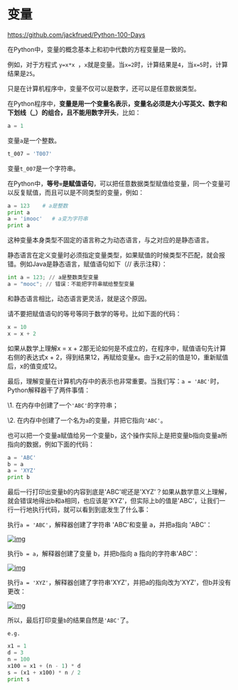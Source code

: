 # 变量

https://github.com/jackfrued/Python-100-Days

在Python中，变量的概念基本上和初中代数的方程变量是一致的。

例如，对于方程式 `y=x*x `，`x`就是变量。当`x=2`时，计算结果是`4`，当`x=5`时，计算结果是`25`。

只是在计算机程序中，变量不仅可以是数字，还可以是任意数据类型。

在Python程序中，**变量是用一个变量名表示，变量名必须是大小写英文、数字和下划线（_）的组合，且不能用数字开头**，比如：

```python
a = 1
```

变量`a`是一个整数。

```python
t_007 = 'T007'
```

变量`t_007`是一个字符串。

在Python中，**等号`=`是赋值语句**，可以把任意数据类型赋值给变量，同一个变量可以反复赋值，而且可以是不同类型的变量，例如：

```python
a = 123    # a是整数
print a
a = 'imooc'   # a变为字符串
print a
```

这种变量本身类型不固定的语言称之为动态语言，与之对应的是静态语言。

静态语言在定义变量时必须指定变量类型，如果赋值的时候类型不匹配，就会报错。例如Java是静态语言，赋值语句如下（// 表示注释）：

```python
int a = 123; // a是整数类型变量
a = "mooc"; // 错误：不能把字符串赋给整型变量
```

和静态语言相比，动态语言更灵活，就是这个原因。

请不要把赋值语句的等号等同于数学的等号。比如下面的代码：

```python
x = 10
x = x + 2
```

如果从数学上理解x = x + 2那无论如何是不成立的，在程序中，赋值语句先计算右侧的表达式x + 2，得到结果12，再赋给变量x。由于x之前的值是10，重新赋值后，x的值变成12。

最后，理解变量在计算机内存中的表示也非常重要。当我们写：`a = 'ABC'`时，Python解释器干了两件事情：

\1. 在内存中创建了一个`'ABC'`的字符串；

\2. 在内存中创建了一个名为`a`的变量，并把它指向`'ABC'`。

也可以把一个变量a赋值给另一个变量b，这个操作实际上是把变量b指向变量a所指向的数据，例如下面的代码：

```python
a = 'ABC'
b = a
a = 'XYZ'
print b
```

最后一行打印出变量b的内容到底是'ABC'呢还是'XYZ'？如果从数学意义上理解，就会错误地得出b和a相同，也应该是'XYZ'，但实际上b的值是'ABC'，让我们一行一行地执行代码，就可以看到到底发生了什么事：

执行`a = 'ABC'`，解释器创建了字符串  'ABC'和变量 a，并把a指向 'ABC'：

[![img](http://img.mukewang.com/540581030001c11202360058.jpg)](http://img.mukewang.com/540581030001c11202360058.jpg)

执行`b = a`，解释器创建了变量 b，并把b指向 a 指向的字符串'ABC'：

[![img](http://img.mukewang.com/53fc5e880001399902360084.jpg)](http://img.mukewang.com/53fc5e880001399902360084.jpg)

执行`a = 'XYZ'`，解释器创建了字符串'XYZ'，并把a的指向改为'XYZ'，但b并没有更改：

[![img](http://img.mukewang.com/53fc5e9f0001b98d02360090.jpg)](http://img.mukewang.com/53fc5e9f0001b98d02360090.jpg)

所以，最后打印变量`b`的结果自然是`'ABC'`了。

`e.g.`

```python
x1 = 1
d = 3
n = 100
x100 = x1 + (n - 1) * d
s = (x1 + x100) * n / 2
print s
```

